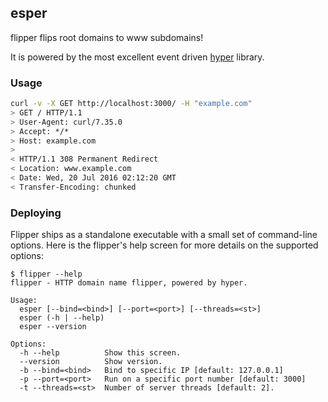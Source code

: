 ## esper

flipper flips root domains to www subdomains!

It is powered by the most excellent event driven
[hyper](https://github.com/hyperium/hyper) library.

### Usage

```bash
curl -v -X GET http://localhost:3000/ -H "example.com"
> GET / HTTP/1.1
> User-Agent: curl/7.35.0
> Accept: */*
> Host: example.com
>
< HTTP/1.1 308 Permanent Redirect
< Location: www.example.com
< Date: Wed, 20 Jul 2016 02:12:20 GMT
< Transfer-Encoding: chunked
```

### Deploying

Flipper ships as a standalone executable with a small set of command-line
options. Here is the flipper's help screen for more details on the
supported options:

```
$ flipper --help
flipper - HTTP domain name flipper, powered by hyper.

Usage:
  esper [--bind=<bind>] [--port=<port>] [--threads=<st>]
  esper (-h | --help)
  esper --version

Options:
  -h --help          Show this screen.
  --version          Show version.
  -b --bind=<bind>   Bind to specific IP [default: 127.0.0.1]
  -p --port=<port>   Run on a specific port number [default: 3000]
  -t --threads=<st>  Number of server threads [default: 2].
```
